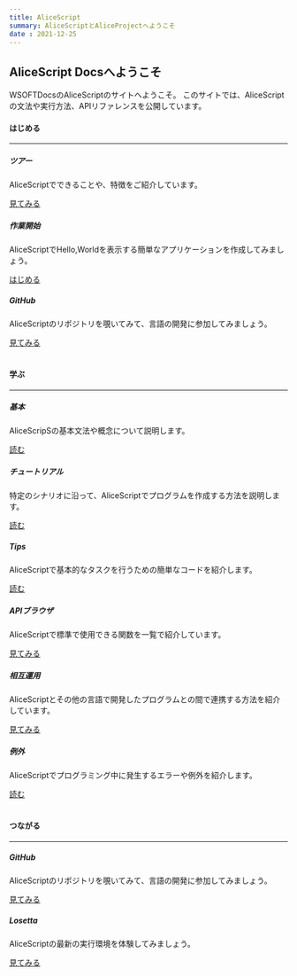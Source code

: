 ```yaml
---
title: AliceScript
summary: AliceScriptとAliceProjectへようこそ
date : 2021-12-25
---
```


## AliceScript Docsへようこそ
WSOFTDocsのAliceScriptのサイトへようこそ。
このサイトでは、AliceScriptの文法や実行方法、APIリファレンスを公開しています。

#### はじめる

---

<div class="row">
  <div class="col-sm-6 ">
    <div class="card">
      <div class="card-body">
        <h5 class="card-title"><i class="bi bi-sign-turn-slight-right"></i> ツアー</h5>
        <p class="card-text">AliceScriptでできることや、特徴をご紹介しています。</p>
        <a href="welcome" class="btn btn-primary"><i class="bi bi-book"></i> 見てみる</a>
      </div>
    </div>
  </div>
  <div class="col-sm-6">
    <div class="card">
      <div class="card-body">
        <h5 class="card-title"><i class="bi bi-code"></i> 作業開始</h5>
        <p class="card-text">AliceScriptでHello,Worldを表示する簡単なアプリケーションを作成してみましょう。</p>
        <a href="tutorial/hello-world/" class="btn btn-success"><i class="bi bi-play"></i> はじめる</a>
      </div>
    </div>
  </div>
  <div class="col-sm-6">
    <div class="card">
      <div class="card-body">
        <h5 class="card-title"><i class="bi bi-github"></i> GitHub</h5>
        <p class="card-text">AliceScriptのリポジトリを覗いてみて、言語の開発に参加してみましょう。</p>
        <a href="https://github.com/WSOFT-Project/alicescript" class="btn btn-dark"><i class="bi bi-github"></i> 見てみる</a>
      </div>
    </div>
  </div>
</div>
<br/>

#### 学ぶ

---

<div class="row">
  <div class="col-sm-6 ">
    <div class="card">
      <div class="card-body">
        <h5 class="card-title"><i class="bi bi-journal-medical"></i> 基本</h5>
        <p class="card-text">AliceScripSの基本文法や概念について説明します。</p>
        <a href="general/" class="btn btn-primary"><i class="bi bi-journal-richtext"></i> 読む</a>
      </div>
    </div>
  </div>
  <div class="col-sm-6">
    <div class="card">
      <div class="card-body">
        <h5 class="card-title"><i class="bi bi-journal-check"></i> チュートリアル</h5>
        <p class="card-text">特定のシナリオに沿って、AliceScriptでプログラムを作成する方法を説明します。</p>
        <a href="tutorial/" class="btn btn-primary"><i class="bi bi-journal-richtext"></i> 読む</a>
      </div>
    </div>
  </div>
  <div class="col-sm-6">
    <div class="card">
      <div class="card-body">
        <h5 class="card-title"><i class="bi bi-lightbulb"></i> Tips</h5>
        <p class="card-text">AliceScriptで基本的なタスクを行うための簡単なコードを紹介します。</p>
        <a href="tutorial/tips/" class="btn btn-primary"><i class="bi bi-journal-richtext"></i> 読む</a>
      </div>
    </div>
  </div>
  <div class="col-sm-6">
    <div class="card">
      <div class="card-body">
        <h5 class="card-title"><i class="bi bi-compass"></i> APIブラウザ</h5>
        <p class="card-text">AliceScriptで標準で使用できる関数を一覧で紹介しています。</p>
        <a href="api/" class="btn btn-primary"><i class="bi bi-book"></i> 見てみる</a>
      </div>
    </div>
  </div>
  <div class="col-sm-6">
    <div class="card">
      <div class="card-body">
        <h5 class="card-title"><i class="bi bi-bounding-box-circles"></i> 相互運用</h5>
        <p class="card-text">AliceScriptとその他の言語で開発したプログラムとの間で連携する方法を紹介しています。</p>
        <a href="interop/" class="btn btn-primary"><i class="bi bi-book"></i> 見てみる</a>
      </div>
    </div>
  </div>
  <div class="col-sm-6">
    <div class="card">
      <div class="card-body">
        <h5 class="card-title"><i class="bi bi-exclamation-octagon"></i> 例外</h5>
        <p class="card-text">AliceScriptでプログラミング中に発生するエラーや例外を紹介します。</p>
        <a href="exception/" class="btn btn-primary"><i class="bi bi-journal-richtext"></i> 読む</a>
      </div>
    </div>
  </div>
</div>
<br/>

#### つながる

---

<div class="row">
  <div class="col-sm-6">
    <div class="card">
      <div class="card-body">
        <h5 class="card-title"><i class="bi bi-github"></i> GitHub</h5>
        <p class="card-text">AliceScriptのリポジトリを覗いてみて、言語の開発に参加してみましょう。</p>
        <a href="https://github.com/WSOFT-Project/alicescript" class="btn btn-dark"><i class="bi bi-github"></i> 見てみる</a>
      </div>
    </div>
  </div>

  <div class="col-sm-6">
    <div class="card">
      <div class="card-body">
        <h5 class="card-title"><i class="bi bi-cpu"></i> Losetta</h5>
        <p class="card-text">AliceScriptの最新の実行環境を体験してみましょう。</p>
        <a href="https://github.com/WSOFT-Project/Losetta" class="btn btn-dark"><i class="bi bi-github"></i> 見てみる</a>
      </div>
    </div>
  </div>
</div>
<br/>
